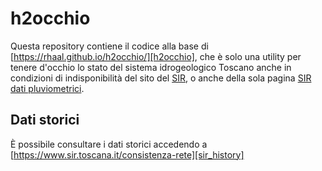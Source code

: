 # h2occhio

Questa repository contiene il codice alla base di [https://rhaal.github.io/h2occhio/][h2occhio],
che è solo una utility per tenere d'occhio lo stato del sistema idrogeologico Toscano anche in
condizioni di indisponibilità del sito del [SIR][sir_now], o anche della sola pagina
[SIR dati pluviometrici][sir_pluvio].

## Dati storici

&Egrave; possibile consultare i dati storici accedendo a [https://www.sir.toscana.it/consistenza-rete][sir_history]

[h2occhio]: https://rhaal.github.io/h2occhio/
[sir_now]: https://www.sir.toscana.it/
[sir_pluvio]: https://www.sir.toscana.it/pluviometria-pub
[sir_history]: https://www.sir.toscana.it/consistenza-rete